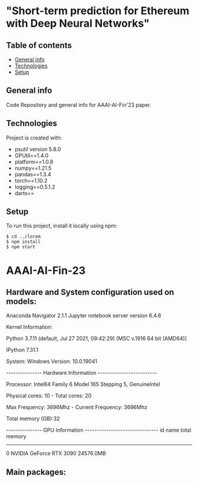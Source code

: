 #  "Short-term prediction for Ethereum with Deep Neural Networks"

## Table of contents
* [General info](#general-info)
* [Technologies](#technologies)
* [Setup](#setup)

## General info
Code Repository and general info for AAAI-AI-Fin'23 paper.
	
## Technologies
Project is created with:
* psutil version 5.8.0
* GPUtil==1.4.0
* platform==1.0.8
* numpy==1.21.5
* pandas==1.3.4
* torch==1.10.2
* logging==0.5.1.2
* darts==

	
## Setup
To run this project, install it locally using npm:

```
$ cd ../lorem
$ npm install
$ npm start
```






# AAAI-AI-Fin-23



## Hardware and System configuration used on models:

Anaconda Navigator 2.1.1
Jupyter notebook server version 6.4.6


Kernel Information:

Python 3.7.11 (default, Jul 27 2021, 09:42:29) [MSC v.1916 64 bit (AMD64)]

IPython 7.31.1


System: Windows
Version: 10.0.19041

--------------- Hardware Information -------------------------

Processor: Intel64 Family 6 Model 165 Stepping 5, GenuineIntel

Physical cores: 10  - Total cores: 20

Max Frequency: 3696Mhz  - Current Frequency: 3696Mhz

Total memory (GB):32


--------------- GPU Information -------------------------------
  id  name                     total memory
----  -----------------------  --------------
   0  NVIDIA GeForce RTX 3090  24576.0MB



## Main packages:




